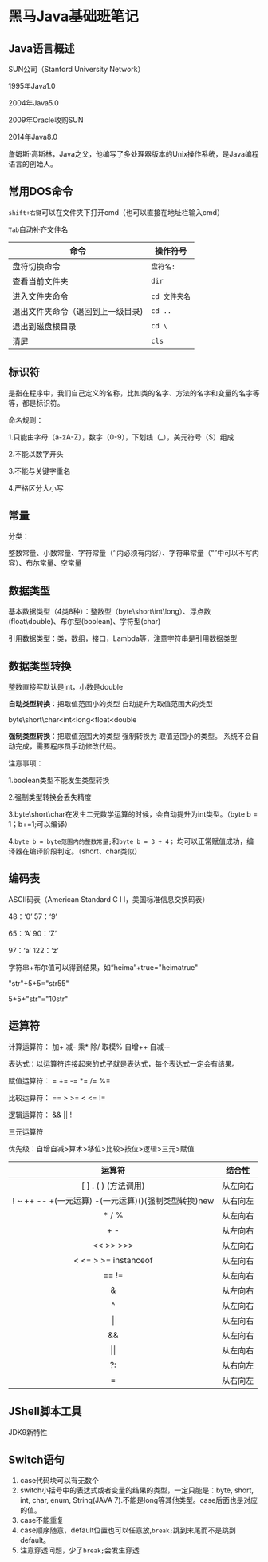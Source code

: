 # 黑马Java基础班笔记

## Java语言概述

SUN公司（Stanford University Network）

1995年Java1.0

2004年Java5.0

2009年Oracle收购SUN

2014年Java8.0

詹姆斯·高斯林，Java之父，他编写了多处理器版本的Unix操作系统，是Java编程语言的创始人。

## 常用DOS命令

`shift+右键`可以在文件夹下打开cmd（也可以直接在地址栏输入cmd）

`Tab`自动补齐文件名

| 命令                              | 操作符号      |
| --------------------------------- | ------------- |
| 盘符切换命令                      | `盘符名:`     |
| 查看当前文件夹                    | `dir`         |
| 进入文件夹命令                    | `cd 文件夹名` |
| 退出文件夹命令（退回到上一级目录) | `cd ..`       |
| 退出到磁盘根目录                  | `cd \`        |
| 清屏                              | `cls`         |

## 标识符

是指在程序中，我们自己定义的名称，比如类的名字、方法的名字和变量的名字等等，都是标识符。

命名规则：

1.只能由字母（a-zA-Z），数字（0-9），下划线（_），美元符号（$）组成

2.不能以数字开头

3.不能与关键字重名

4.严格区分大小写

## 常量

分类：

整数常量、小数常量、字符常量（‘’内必须有内容）、字符串常量（“”中可以不写内容）、布尔常量、空常量

## 数据类型

基本数据类型（4类8种）：整数型（byte\short\int\long）、浮点数(float\double)、布尔型(boolean)、字符型(char)

引用数据类型：类，数组，接口，Lambda等，注意字符串是引用数据类型

## 数据类型转换

整数直接写默认是int，小数是double

**自动类型转换**：把取值范围小的类型 自动提升为取值范围大的类型

byte\short\char<int<long<float<double

**强制类型转换**：把取值范围大的类型 强制转换为 取值范围小的类型。	系统不会自动完成，需要程序员手动修改代码。

注意事项：

1.boolean类型不能发生类型转换

2.强制类型转换会丢失精度

3.byte\short\char在发生二元数学运算的时候，会自动提升为int类型。（byte b = 1；b+=1;可以编译）

4.`byte b = byte范围内的整数常量;`和`byte b = 3 + 4；` 均可以正常赋值成功，编译器在编译阶段判定。（short、char类似）

## 编码表

ASCII码表（American Standard C I I，美国标准信息交换码表）

48：‘0’	57：‘9’

65：‘A’	90：‘Z’

97：‘a’	122：‘z’

字符串+布尔值可以得到结果，如“heima”+true="heimatrue"

"str"+5+5="str55"

5+5+"str"="10str"

## 运算符

计算运算符： 加+	减-	乘\*	除/	取模%	自增++	自减--

表达式：以运算符连接起来的式子就是表达式，每个表达式一定会有结果。

赋值运算符： =	+=	-=	\*=	/=	%=

比较运算符： ==	>	>=	<	<=	!=

逻辑运算符： &&	||	!

三元运算符

优先级：自增自减>算术>移位>比较>按位>逻辑>三元>赋值

|                      **运算符**                      | **结合性** |
| :--------------------------------------------------: | :--------: |
|                 [ ] . ( ) (方法调用)                 |  从左向右  |
| ! ~ ++ -- +(一元运算) -(一元运算)()(强制类型转换)new |  从右向左  |
|                        * / %                         |  从左向右  |
|                         + -                          |  从左向右  |
|                      << >> >>>                       |  从左向右  |
|                 < <= > >= instanceof                 |  从左向右  |
|                        == !=                         |  从左向右  |
|                          &                           |  从左向右  |
|                          ^                           |  从左向右  |
|                          \|                          |  从左向右  |
|                          &&                          |  从左向右  |
|                         \|\|                         |  从左向右  |
|                          ?:                          |  从右向左  |
|                          =                           |  从右向左  |

## JShell脚本工具

JDK9新特性

## Switch语句

1. case代码块可以有无数个
2. switch小括号中的表达式或者变量的结果的类型，一定只能是：byte, short, int, char, enum, String(JAVA 7).不能是long等其他类型。case后面也是对应的值。
3. case不能重复
4. case顺序随意，default位置也可以任意放,`break;`跳到末尾而不是跳到default。
5. 注意穿透问题，少了`break;`会发生穿透

